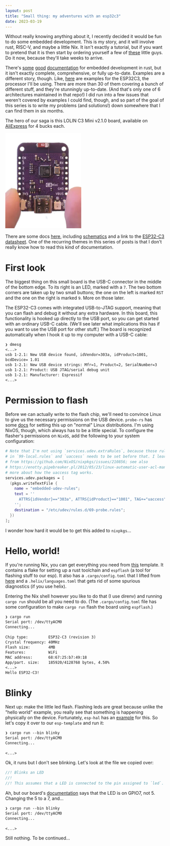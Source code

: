 ```yaml
---
layout: post
title: "Small thing: my adventures with an esp32c3"
date: 2023-03-19
---
```


Without really knowing anything about it, I recently decided it would be fun to do some embedded development. This is my story,
and it will involve rust, RISC-V, and maybe a little Nix.
It isn't exactly a tutorial, but if you want to pretend that it is then start by ordering yourself a few of
[these](https://www.aliexpress.us/item/3256804553736450.html?spm=a2g0o.cart.0.0.2ef938da0tl9KC&mp=1&gatewayAdapt=glo2usa&_randl_shipto=US) little guys.
Do it now, because they'll take weeks to arrive.

There's [some](https://docs.rust-embedded.org/book/index.html) [good](https://docs.rust-embedded.org/embedonomicon/) [documentation](https://esp-rs.github.io/book/)
for embedded development in rust, but it isn't exactly complete, comprehensive, or fully up-to-date.
Examples are a different story, though.
Like, [here](https://github.com/esp-rs/esp-hal/tree/main/esp32c3-hal/examples) are examples
for the ESP32C3, the processor I'll be using. There are more than 30 of them covering a bunch of different stuff, and they're stunningly up-to-date. (And
that's only one of 6 architectures maintained in that repo!)
I did run into a few issues that weren't covered by examples I could find, though, and so part of the goal of this series
is to write my problems (and solutions!) down somewhere that I can find them in six months.

The hero of our saga is this LOLIN C3 Mini v2.1.0 board, available on
[AliExpress](https://www.aliexpress.us/item/3256804553736450.html?spm=a2g0o.cart.0.0.2ef938da0tl9KC&mp=1&gatewayAdapt=glo2usa&_randl_shipto=US)
for 4 bucks each.

![](../images/c3-mini.webp)

There are some docs [here](https://www.wemos.cc/en/latest/c3/c3_mini.html),
including [schematics](https://www.wemos.cc/en/latest/_static/files/sch_c3_mini_v2.1.0.pdf)
and a link to the [ESP32-C3 datasheet](https://www.espressif.com/sites/default/files/documentation/esp32-c3_datasheet_en.pdf).
One of the recurring themes in this series of posts is that I don't really know
how to read this kind of documentation.

# First look

The biggest thing on this small board is the USB-C connector in the middle of the bottom edge.
To its right is an LED, marked with a `7`. The two bottom corners are taken up by two small buttons;
the one on the left is marked `RST` and the one on the right is marked `9`. More on those later.

The ESP32-C3 comes with integrated USB-to-JTAG support, meaning that you can flash and debug it without any
extra hardware. In this board, this functionality is hooked up
directly to the USB port, so you can get started with an ordinary USB-C cable.
(We'll see later what implications this has if you want to use the USB port for other stuff.)
The board is recognized automatically when I hook it up to my computer with a USB-C cable:

```
❯ dmesg
<...>
usb 1-2.1: New USB device found, idVendor=303a, idProduct=1001, bcdDevice= 1.01
usb 1-2.1: New USB device strings: Mfr=1, Product=2, SerialNumber=3
usb 1-2.1: Product: USB JTAG/serial debug unit
usb 1-2.1: Manufacturer: Espressif
<...>
```

# Permission to flash

Before we can actually write to the flash chip, we'll need to convince Linux to give us the necessary permissions
on the USB device. `probe-rs` has some [docs](https://probe.rs/docs/getting-started/probe-setup/) for setting
this up on "normal" Linux distributions. I'm using NixOS, though, which always has to be a little special.
To configure the flasher's permissions on `NixOS`, add the following to your system configuration:

```nix
# Note that I'm not using `services.udev.extraRules`, because those rules go
# in `99-local.rules` and `uaccess` needs to be set before that. I learned this
# from https://github.com/NixOS/nixpkgs/issues/210856; see also
# https://enotty.pipebreaker.pl/2012/05/23/linux-automatic-user-acl-management/ for
# more about how the uaccess tag works.
services.udev.packages = [
  (pkgs.writeTextFile {
    name = "embedded-udev-rules";
    text = ''
      ATTRS{idVendor}=="303a", ATTRS{idProduct}=="1001", TAG+="uaccess"
    '';
    destination = "/etc/udev/rules.d/69-probe.rules";
  })
];
```

I wonder how hard it would be to get this added to `nixpkgs`...

# Hello, world!

If you're running Nix, you can get everything you need from [this](https://github.com/jneem/esp-template/) template.
It contains a flake for setting up a rust toolchain and `espflash` (a tool for flashing stuff to our esp).
It also has a `.cargo/config.toml` that I lifted from [here](https://github.com/esp-rs/esp-template) and a
`.helix/languages.toml` that gets rid of some spurious diagnostics (if you use helix).

Entering the Nix shell however you like to do that (I use direnv) and running `cargo run` should be all
you need to do. (The `.cargo/config.toml` file has some configuration to make `cargo run` flash the board using
`espflash`.)

```
❯ cargo run
Serial port: /dev/ttyACM0
Connecting...

Chip type:         ESP32-C3 (revision 3)
Crystal frequency: 40MHz
Flash size:        4MB
Features:          WiFi
MAC address:       68:67:25:b7:49:18
App/part. size:    185920/4128768 bytes, 4.50%
<...>
Hello ESP32-C3!
```

# Blinky

Next up: make the little led flash. Flashing leds are great because unlike the "hello world" example, you
really see that something is happening physically on the device.
Fortunately, `esp-hal` has an [example](https://github.com/esp-rs/esp-hal/blob/696b21bd92737f8e220a1b40bad448abecd090d3/esp32c3-hal/examples/blinky.rs)
for this. So let's copy it over to our `esp-template` and run it:

```
❯ cargo run --bin blinky
Serial port: /dev/ttyACM0
Connecting...

<...>
```

Ok, it runs but I don't see blinking. Let's look at the file we copied over:

```rust
//! Blinks an LED
//!
//! This assumes that a LED is connected to the pin assigned to `led`. (GPIO5)
```

Ah, but our board's [documentation](https://www.wemos.cc/en/latest/c3/c3_mini.html) says that
the LED is on GPIO7, not 5. Changing the 5 to a 7, and...

```
❯ cargo run --bin blinky
Serial port: /dev/ttyACM0
Connecting...

<...>
```

Still nothing. To be continued...
